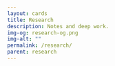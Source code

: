 ```yaml
---
layout: cards
title: Research
description: Notes and deep work.
img-og: research-og.png
img-alt: ""
permalink: /research/
parent: research
---
```

